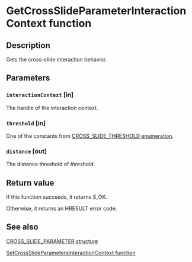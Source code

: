 # GetCrossSlideParameterInteractionContext function

## Description

Gets the cross-slide interaction behavior.

## Parameters

### `interactionContext` [in]

The handle of the interaction context.

### `threshold` [in]

One of the constants from [CROSS_SLIDE_THRESHOLD enumeration](https://learn.microsoft.com/windows/win32/api/interactioncontext/ne-interactioncontext-cross_slide_threshold).

### `distance` [out]

The distance threshold of *threshold*.

## Return value

If this function succeeds, it returns S_OK.

Otherwise, it returns an HRESULT error code.

## See also

[CROSS_SLIDE_PARAMETER structure](https://learn.microsoft.com/windows/win32/api/interactioncontext/ns-interactioncontext-cross_slide_parameter)

[SetCrossSlideParametersInteractionContext function](https://learn.microsoft.com/windows/win32/api/interactioncontext/nf-interactioncontext-setcrossslideparametersinteractioncontext)